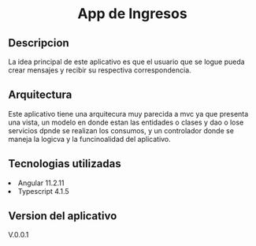 <h1 align="center"> App de Ingresos </h1>

<h2 align="left"> Descripcion</h2>
<p>
La idea principal de este aplicativo es que el usuario que se logue pueda crear mensajes y recibir su respectiva correspondencia.
</p>
<h2 align="left"> Arquitectura</h2>
<p>
Este aplicativo tiene una arquitecura muy parecida a mvc ya que presenta una vista, un modelo en donde estan las entidades o clases y dao o lose servicios dpnde se realizan los consumos, y un controlador donde se maneja la logicva y la funcinoalidad del aplicativo.
</p>
<h2 align="left"> Tecnologias utilizadas</h2>
<p>
    <li>Angular 11.2.11</li>  
    <li>Typescript 4.1.5</li>
</p>
<h2 align="left"> Version del aplicativo</h2>
<p> V.0.0.1</p>